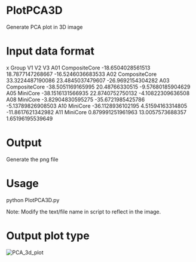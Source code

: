 # PlotPCA3D
Generate PCA plot in 3D image
# Input data format
x       Group   V1      V2      V3
A01     CompositeCore   -18.6504028561513       18.7877147268667        -16.5246036683533
A02     CompositeCore   33.3224487190086        23.4845037479607        -26.9692154304282
A03     CompositeCore   -38.5051169165995       20.48766330515  -9.57680185904629
A05     MiniCore   -38.1516131566935       22.8740752750132        -4.10822309636508
A08     MiniCore   -3.82904830595275       -35.6721985425786       -5.13789826908503
A10     MiniCore   -36.1128936102195       4.51594163314805        -11.8617621342982
A11     MiniCore   0.879991251961963       13.0057573688357        1.65196195539649
# Output
Generate the png file
# Usage
python PlotPCA3D.py

Note: Modify the text/file name in script to reflect in the image.
# Output plot type
![PCA_3d_plot](https://github.com/user-attachments/assets/b748ece1-cd4e-44e1-b34a-fa69deb4d070)
